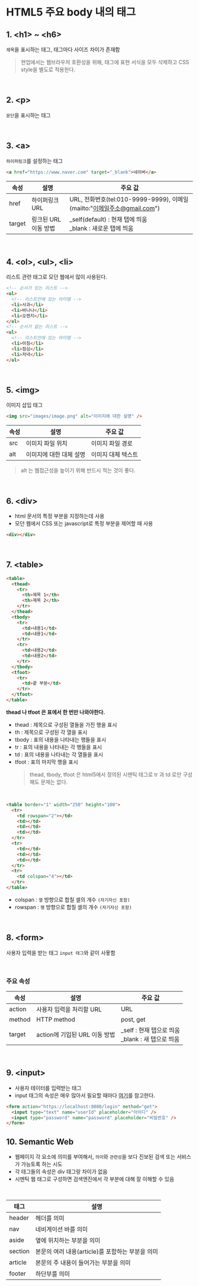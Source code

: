 # HTML5 주요 body 내의 태그

## 1. &lt;h1&gt; ~ &lt;h6&gt;

`제목`을 표시하는 태그, 태그마다 사이즈 차이가 존재함

> 현업에서는 웹브라우저 호환성을 위해, 태그에 표현 서식을 모두 삭제하고 CSS style을 별도로 적용한다.

<br/>

## 2. &lt;p&gt;

`문단`을 표시하는 태그

<br/>

## 3. &lt;a&gt;

`하이퍼링크`를 설정하는 태그

```html
<a href="https://www.naver.com" target="_blank">네이버</a>
```

| 속성   | 설명                 | 주요 값                                                                 |
| ------ | -------------------- | ----------------------------------------------------------------------- |
| href   | 하이퍼링크 URL       | URL, 전화번호(tel:010-9999-9999), 이메일(mailto:"이메일주소@gmail.com") |
| target | 링크된 URL 이동 방법 | \_self(default) : 현재 탭에 띄움<br />\_blank : 새로운 탭에 띄움        |

<br />

## 4. &lt;ol&gt;, &lt;ul&gt;, &lt;li&gt;

리스트 관련 태그로 모던 웹에서 많이 사용된다.

```html
<!-- 순서가 있는 리스트 -->
<ol>
  <!-- 리스트안에 있는 아이템 -->
  <li>사과</li>
  <li>바나나</li>
  <li>오렌지</li>
</ol>
<!-- 순서가 없는 리스트 -->
<ul>
  <!-- 리스트안에 있는 아이템 -->
  <li>아침</li>
  <li>점심</li>
  <li>저녁</li>
</ul>
```

<br />

## 5. &lt;img&gt;

이미지 삽입 태그

```html
<img src="images/image.png" alt="이미지에 대한 설명" />
```

| 속성 | 설명                    | 주요 값            |
| ---- | ----------------------- | ------------------ |
| src  | 이미지 파일 위치        | 이미지 파일 경로   |
| alt  | 이미지에 대한 대체 설명 | 이미지 대체 텍스트 |

> alt 는 웹접근성을 높이기 위해 반드시 적는 것이 좋다.

<br/>

## 6. &lt;div&gt;

- html 문서의 특정 부분을 지정하는데 사용
- 모던 웹에서 CSS 또는 javascript로 특정 부분을 제어할 때 사용

```html
<div></div>
```

<br />

## 7. &lt;table&gt;

```html
<table>
  <thead>
    <tr>
      <th>제목 1</th>
      <th>제목 2</th>
    </tr>
  </thead>
  <tbody>
    <tr>
      <td>내용1</td>
      <td>내용1</td>
    </tr>
    <tr>
      <td>내용2</td>
      <td>내용2</td>
    </tr>
  </tbody>
  <tfoot>
    <tr>
      <td>끝 부분</td>
    </tr>
  </tfoot>
</table>
```

**thead 나 tfoot 은 표에서 한 번만 나와야한다.**

- thead : 제목으로 구성된 열들을 가진 행을 표시
- th : 제목으로 구성된 각 열을 표시
- tbody : 표의 내용을 나타내는 행들을 표시
- tr : 표의 내용을 나타내는 각 행들을 표시
- td : 표의 내용을 나타내는 각 열들을 표시
- tfoot : 표의 마지막 행을 표시
  > thead, tbody, tfoot 은 html5에서 정의된 시맨틱 태그로 tr 과 td 로만 구성해도 문제는 없다.

<br />

```html
<table border="1" width="250" height="100">
  <tr>
    <td rowspan="2"></td>
    <td></td>
    <td></td>
    <td></td>
  </tr>
  <tr>
    <td></td>
    <td></td>
    <td></td>
  </tr>
  <tr>
    <td colspan="4"></td>
  </tr>
</table>
```

- colspan : `열` 방향으로 합칠 셀의 개수 `(자기자신 포함)`
- rowspan : `행` 방향으로 합칠 셀의 개수 `(자기자신 포함)`

<br />

## 8. &lt;form&gt;

사용자 입력을 받는 태그 `input 태그`와 같이 사욯함

<br/>

### 주요 속성

| 속성   | 설명                          | 주요 값                                                |
| ------ | ----------------------------- | ------------------------------------------------------ |
| action | 사용자 입력을 처리할 URL      | URL                                                    |
| method | HTTP method                   | post, get                                              |
| target | action에 기입된 URL 이동 방법 | \_self : 현재 탭으로 띄움<br/>\_blank : 새 탭으로 띄움 |

<br />

## 9. &lt;input&gt;

- 사용자 테이터를 입력받는 태그
- input 태그의 속성은 매우 많아서 필요할 때마다 [여기](https://www.w3schools.com/tags/tag_input.asp)를 참고한다.

```html
<form action="https://localhost:8080/login" method="get">
  <input type="text" name="userId" placeholder="아이디" />
  <input type="password" name="password" placeholder="비밀번호" />
</form>
```

## 10. Semantic Web

- 웹페이지 각 요소에 의미를 부여해서, `의미`와 `관련성`을 보다 진보된 검색 또는 서비스가 가능토록 하는 시도
- 각 테그들의 속성은 div 태그랑 차이가 없음
- 시멘틱 웹 태그로 구성하면 검색엔진에서 각 부분에 대해 잘 이해할 수 있음

<br />

| 태그    | 설명                                             |
| ------- | ------------------------------------------------ |
| header  | 헤더를 의미                                      |
| nav     | 네비게이션 바를 의미                             |
| aside   | 옆에 위치하는 부분을 의미                        |
| section | 본문의 여러 내용(article)를 포함하는 부분을 의미 |
| article | 본문의 주 내용이 들어가는 부분을 의미            |
| footer  | 하단부를 의미                                    |
